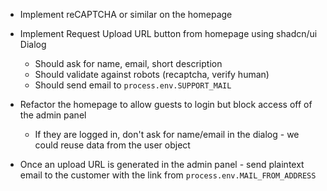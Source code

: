 - Implement reCAPTCHA or similar on the homepage

- Implement Request Upload URL button from homepage using shadcn/ui Dialog

  - Should ask for name, email, short description
  - Should validate against robots (recaptcha, verify human)
  - Should send email to `process.env.SUPPORT_MAIL`

- Refactor the homepage to allow guests to login but block access off of the admin panel

  - If they are logged in, don't ask for name/email in the dialog - we could reuse data from the user object

- Once an upload URL is generated in the admin panel - send plaintext email to the customer with the link from `process.env.MAIL_FROM_ADDRESS`
